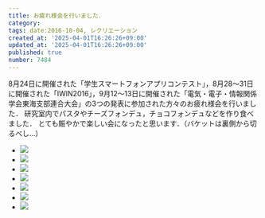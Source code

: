 ```yaml
---
title: お疲れ様会を行いました．
category:
tags: date:2016-10-04, レクリエーション
created_at: '2025-04-01T16:26:26+09:00'
updated_at: '2025-04-01T16:26:26+09:00'
published: true
number: 7484
---
```


8月24日に開催された「学生スマートフォンアプリコンテスト」，8月28〜31日に開催された「IWIN2016」，9月12〜13日に開催された「電気・電子・情報関係学会東海支部連合大会」の3つの発表に参加された方々のお疲れ様会を行いました．
研究室内でパスタやチーズフォンデュ，チョコフォンデュなどを作り食べました．
とても賑やかで楽しい会になったと思います．（バケットは裏側から切るべし…）

<div class="img-container">
    <ul class="slider">
        <li><a href="/hpg/img/2016/10/DSC00097.jpg" data-lightbox="2016-10-04"><img src="/hpg/img/thumbnail/2016/10/DSC00097.jpg" loading='lazy' /></a></li>
        <li><a href="/hpg/img/2016/10/DSC00096.jpg" data-lightbox="2016-10-04"><img src="/hpg/img/thumbnail/2016/10/DSC00096.jpg" loading='lazy' /></a></li>
        <li><a href="/hpg/img/2016/10/DSC00098.jpg" data-lightbox="2016-10-04"><img src="/hpg/img/thumbnail/2016/10/DSC00098.jpg" loading='lazy' /></a></li>
        <li><a href="/hpg/img/2016/10/DSC00099.jpg" data-lightbox="2016-10-04"><img src="/hpg/img/thumbnail/2016/10/DSC00099.jpg" loading='lazy' /></a></li>
        <li><a href="/hpg/img/2016/10/DSC00100.jpg" data-lightbox="2016-10-04"><img src="/hpg/img/thumbnail/2016/10/DSC00100.jpg" loading='lazy' /></a></li>
        <li><a href="/hpg/img/2016/10/DSC00101.jpg" data-lightbox="2016-10-04"><img src="/hpg/img/thumbnail/2016/10/DSC00101.jpg" loading='lazy' /></a></li>
        <li><a href="/hpg/img/2016/10/DSC00102.jpg" data-lightbox="2016-10-04"><img src="/hpg/img/thumbnail/2016/10/DSC00102.jpg" loading='lazy' /></a></li>
    </ul>
</div>
